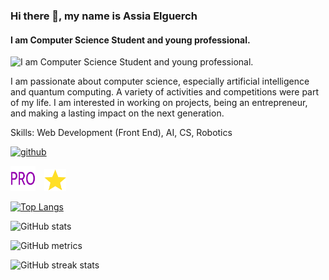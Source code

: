 


### Hi there 👋, my name is Assia Elguerch
#### I am Computer Science Student and young professional.
![I am Computer Science Student and young professional.](https://retool.com/blog/content/images/2022/02/gotchas-git-github-banner-1.png)

I am passionate about computer science, especially artificial intelligence and quantum computing. A variety of activities and competitions were part of my life. I am interested in working on projects, being an entrepreneur, and making a lasting impact on the next generation.

Skills: Web Development (Front End), AI, CS, Robotics

[<img src='https://cdn.jsdelivr.net/npm/simple-icons@3.0.1/icons/github.svg' alt='github' height='40'>](https://github.com/Assia-Elguerch)  

<a href='https://github.com/pricing'><img src='https://raw.githubusercontent.com/acervenky/animated-github-badges/master/assets/pro.gif' width='40' height='40'></a> <a href='https://stars.github.com/'><img src='https://raw.githubusercontent.com/acervenky/animated-github-badges/master/assets/starbadge.gif' width='35' height='35'></a> 

[![Top Langs](https://github-readme-stats.vercel.app/api/top-langs/?username=Assia-Elguerch)](https://github.com/anuraghazra/github-readme-stats)

![GitHub stats](https://github-readme-stats.vercel.app/api?username=Assia-Elguerch&show_icons=true)  

![GitHub metrics](https://metrics.lecoq.io/Assia-Elguerch)  

![GitHub streak stats](https://streak-stats.demolab.com/?user=Assia-Elguerch)  

